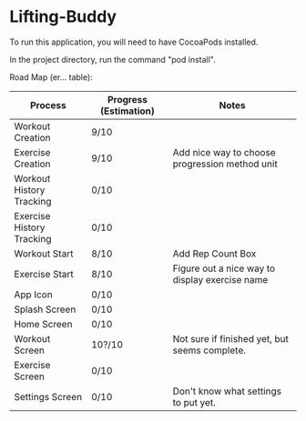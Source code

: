 # Lifting-Buddy

To run this application, you will need to have CocoaPods installed.

In the project directory, run the command "pod install".

Road Map (er... table):

| Process                   | Progress (Estimation) | Notes                                          |
|---------------------------|-----------------------|------------------------------------------------|
| Workout Creation          | 9/10                  |                                                |
| Exercise Creation         | 9/10                  | Add nice way to choose progression method unit |
| Workout History Tracking  | 0/10                  |                                                |
| Exercise History Tracking | 0/10                  |                                                |
| Workout Start             | 8/10                  | Add Rep Count Box                              |
| Exercise Start            | 8/10                  | Figure out a nice way to display exercise name |
| App Icon                  | 0/10                  |                                                |
| Splash Screen             | 0/10                  |                                                |
| Home Screen               | 0/10                  |                                                |
| Workout Screen            | 10?/10                | Not sure if finished yet, but seems complete.  |
| Exercise Screen           | 0/10                  |                                                |
| Settings Screen           | 0/10                  | Don't know what settings to put yet.           |
